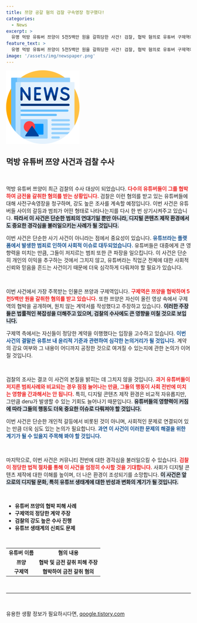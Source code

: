 ```yaml
---
title: 쯔양 공갈 혐의 검찰 구속영장 청구했다!
categories:
  - News
excerpt: >
  유명 먹방 유튜버 쯔양이 5천5백만 원을 갈취당한 사건! 검찰, 협박 혐의로 유튜버 구제역에 사전구속영장 청구. 쌍방의 주장이 맞서고 있는 가운데, 진실은 과연 무엇일까?
feature_text: >
  유명 먹방 유튜버 쯔양이 5천5백만 원을 갈취당한 사건! 검찰, 협박 혐의로 유튜버 구제역에 사전구속영장 청구. 쌍방의 주장이 맞서고 있는 가운데, 진실은 과연 무엇일까?
image: '/assets/img/newspaper.png'
---
```


<p><img src="/assets/img/newspaper.png" alt="kimp 속보" /></p>

<h2 data-ke-size="size26">먹방 유튜버 쯔양 사건과 검찰 수사</h2>

<p data-ke-size="size16">&nbsp;</p>

<p>먹방 유튜버 쯔양이 최근 검찰의 수사 대상이 되었습니다. <b><span style="color: #ee2323;">다수의 유튜버들이 그를 협박하여 금전을 갈취한 혐의를 받는 상황입니다.</span></b> 검찰은 이런 혐의를 받고 있는 유튜버들에 대해 사전구속영장을 청구하며, 강도 높은 조사를 계속할 예정입니다. 이번 사건은 유튜버들 사이의 갈등과 범죄가 어떤 형태로 나타나는지를 다시 한 번 상기시켜주고 있습니다. <b><span style="background-color: #21538527;">따라서 이 사건은 단순한 범죄의 연대기일 뿐만 아니라, 디지털 콘텐츠 제작 환경에서도 중요한 경각심을 불러일으키는 사례가 될 것입니다.</span></b></p>

<p>이번 사건은 단순한 사기 사건이 아니라는 점에서 중요성이 있습니다. <b><span style="color: #1a5490;">유튜브라는 플랫폼에서 발생한 범죄로 인하여 사회적 이슈로 대두되었습니다.</span></b> 유튜버들은 대중에게 큰 영향력을 미치는 만큼, 그들이 저지르는 범죄 또한 큰 파장을 일으킵니다. 이 사건은 단순히 개인의 이익을 추구하는 것에서 그치지 않고, 유튜버라는 직업군 전체에 대한 사회적 신뢰와 믿음을 흔드는 사건이기 때문에 더욱 심각하게 다뤄져야 할 필요가 있습니다.</p>

<p data-ke-size="size16">&nbsp;</p>

<p>이번 사건에서 가장 주목받는 인물은 쯔양과 구제역입니다. <b><span style="color: #ee2323;">구제역은 쯔양을 협박하며 5천5백만 원을 갈취한 혐의를 받고 있습니다.</span></b> 또한 쯔양은 자신이 올린 영상 속에서 구제역의 협박을 공개하며, 원치 않는 계약서를 작성했다고 주장하고 있습니다. <b><span style="background-color: #21538527;">이러한 주장들은 법률적인 복잡성을 더해주고 있으며, 검찰의 수사에도 큰 영향을 미칠 것으로 보입니다.</span></b> </p>

<p>구제역 측에서는 자신들이 정당한 계약을 이행했다는 입장을 고수하고 있습니다. <b><span style="color: #1a5490;">이번 사건의 결말은 유튜브 내 윤리적 기준과 관련하여 심각한 논의거리가 될 것입니다.</span></b> 계약의 강요 여부와 그 내용이 어디까지 공정한 것으로 여겨질 수 있는지에 관한 논의가 이어질 것입니다.</p>

<p data-ke-size="size16">&nbsp;</p>

<p>검찰의 조사는 결코 이 사건의 본질을 밝히는 데 그치지 않을 것입니다. <b><span style="color: #ee2323;">과거 유튜버들이 저지른 범죄사례와 비교되는 경우 점점 늘어나는 만큼, 그들의 행동이 사회 전반에 미치는 영향을 간과해서는 안 됩니다.</span></b> 특히, 디지털 콘텐츠 제작 환경은 비교적 자유롭지만, 그만큼 deru가 발생할 수 있는 기회도 늘어나기 때문입니다. <b><span style="background-color: #21538527;">유튜버들의 영향력이 커짐에 따라 그들의 행동도 더욱 중요한 이슈로 다뤄져야 할 것입니다.</span></b></p>

<p>이번 사건은 단순한 개인적 갈등에서 비롯된 것이 아니며, 사회적인 문제로 연결되어 있는 만큼 더욱 심도 있는 논의가 필요합니다. <b><span style="color: #1a5490;">과연 이 사건이 이러한 문제의 해결을 위한 계기가 될 수 있을지 주목해 봐야 할 것입니다.</span></b> </p>

<p data-ke-size="size16">&nbsp;</p>

<p>마지막으로, 이번 사건은 커뮤니티 전반에 대한 경각심을 불러일으킬 수 있습니다. <b><span style="color: #ee2323;">검찰이 정당한 법적 절차를 통해 이 사건을 엄정히 수사할 것을 기대합니다.</span></b> 사회가 디지털 콘텐츠 제작에 대한 이해를 높이며, 더 나은 환경이 조성되기를 소망합니다. <b><span style="background-color: #21538527;">이 사건은 앞으로의 디지털 문화, 특히 유튜브 생태계에 대한 반성과 변화의 계기가 될 것입니다.</span></b> </p>

<p data-ke-size="size16">&nbsp;</p>

<ul>
  <li><b>유튜버 쯔양의 협박 피해 사례</b></li>
  <li><b>구제역의 정당한 계약 주장</b></li>
  <li><b>검찰의 강도 높은 수사 진행</b></li>
  <li><b>유튜브 생태계의 신뢰도 문제</b></li>
</ul>

<p data-ke-size="size16">&nbsp;</p>

<table style="width: 100%; border-collapse: collapse;">
  <tr>
    <td style="text-align: center; height: 17px;"><b>유튜버 이름</b></td>
    <td style="text-align: center; height: 17px;"><b>혐의 내용</b></td>
  </tr>
  <tr>
    <td style="text-align: center; height: 17px;"><b>쯔양</b></td>
    <td style="text-align: center; height: 17px;"><b>협박 및 금전 갈취 피해 주장</b></td>
  </tr>
  <tr>
    <td style="text-align: center; height: 17px;"><b>구제역</b></td>
    <td style="text-align: center; height: 17px;"><b>협박하여 금전 갈취 혐의</b></td>
  </tr>
</table>

<p data-ke-size="size16">&nbsp;</p>

<hr />

<p data-ke-size="size16">&nbsp;</p>
유용한 생활 정보가 필요하시다면, <a href="https://qoogle.tistory.com" rel="dofollow">qoogle.tistory.com</a>


